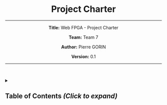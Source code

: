 <div align="center">

# Project Charter 

---
**Title:** Web FPGA - Project Charter

**Team:** Team 7

**Author:** Pierre GORIN

**Version:** 0.1

---

</div>

<br><details>
<summary><h2 id="toc"> Table of Contents <i>(Click to expand)</i></h2></summary>
<!-- Write the Table of Contents here -->
</details>